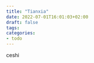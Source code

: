 ```yaml
---
title: "Tianxia"
date: 2022-07-01T16:01:03+02:00
draft: false
tags:
categories:
- todo
---
```


ceshi
